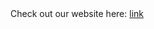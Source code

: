 <!DOCTYPE html>
<html lang="en">
  <head>
    <meta charset="utf-8" />
    <meta
      name="viewport"
      content="width=device-width, initial-scale=1, shrink-to-fit=no"
    />
    <meta name="theme-color" content="#000000" />
    <title>2019 Powerful Social Media Mashup</title>
   	<!-- Global site tag (gtag.js) - Google Analytics -->
	<script async src="https://www.googletagmanager.com/gtag/js?id=UA-137795181-1"></script>
	<script>
	  window.dataLayer = window.dataLayer || [];
	  function gtag(){dataLayer.push(arguments);}
	  gtag('js', new Date());
	  gtag('config', 'UA-137795181-1');
	</script>
  </head>
  <body>
   	Check out our website here:
   	<a style={{display: "table-cell"}} href="https://polyuproj.github.io/Mashup/SocialMediaMashup/build/#/" target="_blank">link</a>
  </body>
</html>

